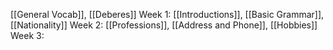 [[General Vocab]], [[Deberes]]
Week 1: [[Introductions]], [[Basic Grammar]], [[Nationality]]
Week 2: [[Professions]], [[Address and Phone]], [[Hobbies]]
Week 3: 




